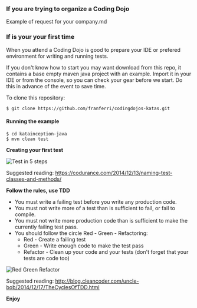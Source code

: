 
### If you are trying to organize a Coding Dojo

Example of request for your company.md

### If is your your first time

When you attend a Coding Dojo is good to prepare your IDE or prefered environment for writing and running tests.

If you don't know how to start you may want download from this repo, it contains a base empty maven java project with an example.
Import it in your IDE or from the console, so you can check your gear before we start.
Do this in advance of the event to save time.

To clone this repository:

    $ git clone https://github.com/franferri/codingdojos-katas.git

#### Running the example
    $ cd katainception-java
    $ mvn clean test

**Creating your first test**

![Test in 5 steps](https://github.com/franferri/codingdojo-katas/blob/master/images/test_in_5_steps.jpg)

Suggested reading: https://codurance.com/2014/12/13/naming-test-classes-and-methods/

**Follow the rules, use TDD**
* You must write a failing test before you write any production code.
* You must not write more of a test than is sufficient to fail, or fail to compile.
* You must not write more production code than is sufficient to make the currently failing test pass.
* You should follow the circle Red - Green - Refactoring:
  * Red - Create a failing test
  * Green - Write enough code to make the test pass
  * Refactor - Clean up your code and your tests (don't forget that your tests are code too)

![Red Green Refactor](https://github.com/franferri/codingdojo-katas/blob/master/images/red_green_refactor.jpg)

Suggested reading: http://blog.cleancoder.com/uncle-bob/2014/12/17/TheCyclesOfTDD.html

**Enjoy**
